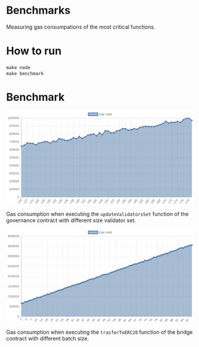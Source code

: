 # Benchmarks

Measuring gas consumpations of the most critical functions.

# How to run

```
make node
make benchmark
```

# Benchmark

![updateValidatorsSet gas consumptions](images/updateValidatorsSet-graph.png "updateValidatorsSet gas consumptions")

Gas consumption when executing the `updateValidatorsSet` function of the governance contract with different size validator set.

![trasferToERC20 gas consumptions](images/trasferToERC20-graph.png "trasferToERC20 gas consumptions")

Gas consumption when executing the `trasferToERC20` function of the bridge contract with different batch size.